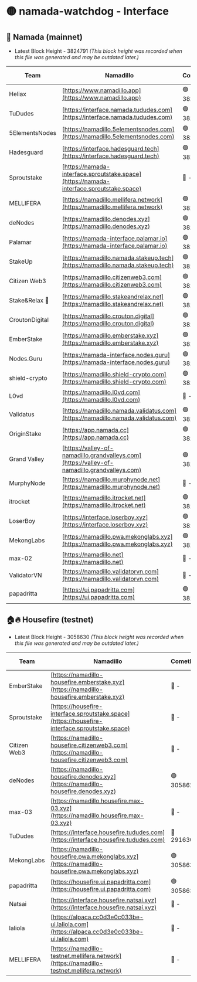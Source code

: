 # 🟡 namada-watchdog - Interface

## 🚀 Namada (mainnet)
- Latest Block Height - 3824791 *(This block height was recorded when this file was generated and may be outdated later.)*

| Team | Namadillo | CometBFT | Indexer | MASP Indexer |
|-|-|-|-|-|
| Heliax | [https://www.namadillo.app](https://www.namadillo.app) | 🟢 3824771 | 🟢 3824771 | 🟡 3824593 |
| TuDudes | [https://interface.namada.tududes.com](https://interface.namada.tududes.com) | 🟢 3824771 | 🟢 3824771 | 🟡 3824593 |
| 5ElementsNodes | [https://namadillo.5elementsnodes.com](https://namadillo.5elementsnodes.com) | 🟢 3824772 | 🟢 3824771 | 🟡 3824593 |
| Hadesguard | [https://interface.hadesguard.tech](https://interface.hadesguard.tech) | 🟢 3824772 | 🟢 3824772 | 🟡 3824593 |
| Sproutstake | [https://namada-interface.sproutstake.space](https://namada-interface.sproutstake.space) | 🔴 - | 🔴 3738134 | 🔴 - |
| MELLIFERA | [https://namadillo.mellifera.network](https://namadillo.mellifera.network) | 🟢 3824775 | 🟢 3824775 | 🔴 3765769 |
| deNodes | [https://namadillo.denodes.xyz](https://namadillo.denodes.xyz) | 🟢 3824776 | 🟢 3824776 | 🟡 3824593 |
| Palamar | [https://namada-interface.palamar.io](https://namada-interface.palamar.io) | 🟢 3824776 | 🟢 3824776 | 🟡 3824593 |
| StakeUp | [https://namadillo.namada.stakeup.tech](https://namadillo.namada.stakeup.tech) | 🟢 3824777 | 🟢 3824777 | 🟡 3824593 |
| Citizen Web3 | [https://namadillo.citizenweb3.com](https://namadillo.citizenweb3.com) | 🟢 3824777 | 🟢 3824777 | 🔴 3765769 |
| Stake&Relax 🦥 | [https://namadillo.stakeandrelax.net](https://namadillo.stakeandrelax.net) | 🟢 3824778 | 🟢 3824778 | 🔴 3765769 |
| CroutonDigital | [https://namadillo.crouton.digital](https://namadillo.crouton.digital) | 🟢 3824779 | 🟢 3824778 | 🟢 3824778 |
| EmberStake | [https://namadillo.emberstake.xyz](https://namadillo.emberstake.xyz) | 🟢 3824779 | 🟢 3824779 | 🟡 3824593 |
| Nodes.Guru | [https://namada-interface.nodes.guru](https://namada-interface.nodes.guru) | 🟢 3824779 | 🟢 3824779 | 🟡 3824593 |
| shield-crypto | [https://namadillo.shield-crypto.com](https://namadillo.shield-crypto.com) | 🟢 3824780 | 🔴 3824309 | 🟡 3824593 |
| L0vd | [https://namadillo.l0vd.com](https://namadillo.l0vd.com) | 🔴 - | 🔴 - | 🔴 - |
| Validatus | [https://namadillo.namada.validatus.com](https://namadillo.namada.validatus.com) | 🟢 3824782 | 🟢 3824782 | 🔴 3819812 |
| OriginStake | [https://app.namada.cc](https://app.namada.cc) | 🟢 3824783 | 🟢 3824783 | 🟡 3824593 |
| Grand Valley | [https://valley-of-namadillo.grandvalleys.com](https://valley-of-namadillo.grandvalleys.com) | 🟢 3824783 | 🟢 3824783 | 🟡 3824593 |
| MurphyNode | [https://namadillo.murphynode.net](https://namadillo.murphynode.net) | 🔴 - | 🔴 - | 🔴 - |
| itrocket | [https://namadillo.itrocket.net](https://namadillo.itrocket.net) | 🟢 3824786 | 🟢 3824786 | 🟡 3824593 |
| LoserBoy | [https://interface.loserboy.xyz](https://interface.loserboy.xyz) | 🟢 3824786 | 🟢 3824786 | 🟡 3824593 |
| MekongLabs | [https://namadillo.pwa.mekonglabs.xyz](https://namadillo.pwa.mekonglabs.xyz) | 🟢 3824787 | 🟢 3824786 | 🟡 3824593 |
| max-02 | [https://namadillo.net](https://namadillo.net) | 🔴 - | 🔴 - | 🔴 - |
| ValidatorVN | [https://namadillo.validatorvn.com](https://namadillo.validatorvn.com) | 🔴 - | 🔴 - | 🔴 - |
| papadritta | [https://ui.papadritta.com](https://ui.papadritta.com) | 🟢 3824791 | 🟢 3824791 | 🟢 3824790 |

## 🏠🔥 Housefire (testnet)
- Latest Block Height - 3058630 *(This block height was recorded when this file was generated and may be outdated later.)*

| Team | Namadillo | CometBFT | Indexer | MASP Indexer |
|-|-|-|-|-|
| EmberStake | [https://namadillo-housefire.emberstake.xyz](https://namadillo-housefire.emberstake.xyz) | 🔴 - | 🔴 - | 🔴 - |
| Sproutstake | [https://housefire-interface.sproutstake.space](https://housefire-interface.sproutstake.space) | 🔴 - | 🔴 - | 🔴 - |
| Citizen Web3 | [https://namadillo-housefire.citizenweb3.com](https://namadillo-housefire.citizenweb3.com) | 🔴 - | 🔴 - | 🔴 - |
| deNodes | [https://namadillo-housefire.denodes.xyz](https://namadillo-housefire.denodes.xyz) | 🟢 3058621 | 🟢 3058621 | 🔴 3056797 |
| max-03 | [https://namadillo.housefire.max-03.xyz](https://namadillo.housefire.max-03.xyz) | 🔴 - | 🔴 - | 🔴 - |
| TuDudes | [https://interface.housefire.tududes.com](https://interface.housefire.tududes.com) | 🔴 2916306 | 🔴 2916306 | 🔴 2916306 |
| MekongLabs | [https://namadillo-housefire.pwa.mekonglabs.xyz](https://namadillo-housefire.pwa.mekonglabs.xyz) | 🟢 3058630 | 🟢 3058630 | 🔴 3056797 |
| papadritta | [https://housefire.ui.papadritta.com](https://housefire.ui.papadritta.com) | 🟢 3058630 | 🟢 3058630 | 🟢 3058630 |
| Natsai | [https://interface.housefire.natsai.xyz](https://interface.housefire.natsai.xyz) | 🔴 - | 🔴 - | 🔴 - |
| laliola | [https://alpaca.cc0d3e0c033be-ui.laliola.com](https://alpaca.cc0d3e0c033be-ui.laliola.com) | 🔴 - | 🔴 - | 🔴 - |
| MELLIFERA | [https://namadillo-testnet.mellifera.network](https://namadillo-testnet.mellifera.network) | 🔴 - | 🔴 2778001 | 🔴 2607259 |

